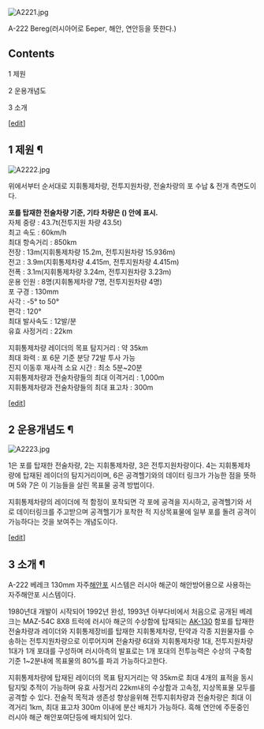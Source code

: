 ![A2221.jpg](http://z4.enha.kr/http://rigvedawiki.net/r1/pds/A2221.jpg)

  
A-222 Bereg(러시아어로 Берег, 해안, 연안등을 뜻한다.)

## Contents

    

1 제원

2 운용개념도

3 소개

[[edit](http://rigvedawiki.net/r1/wiki.php/A-222?action=edit&section=1)]

## 1 제원 ¶

![A2222.jpg](http://z3.enha.kr/http://rigvedawiki.net/r1/pds/A2222.jpg)

  
위에서부터 순서대로 지휘통제차량, 전투지원차량, 전술차량의 포 수납 & 전개 측면도이다.

  

**포를 탑재한 전술차량 기준, 기타 차량은 () 안에 표시.**  
자체 중량 : 43.7t(전투지원 차량 43.5t)  
최고 속도 : 60km/h  
최대 항속거리 : 850km  
전장 : 13m(지휘통제차량 15.2m, 전투지원차량 15.936m)  
전고 : 3.9m(지휘통제차량 4.415m, 전투지원차량 4.415m)  
전폭 : 3.1m(지휘통제차량 3.24m, 전투지원차량 3.23m)  
운용 인원 : 8명(지휘통제차량 7명, 전투지원차량 4명)  
포 구경 : 130mm  
사각 : -5° to 50°  
편각 : 120°  
최대 발사속도 : 12발/분  
유효 사정거리 : 22km

  

지휘통제차량 레이더의 목표 탐지거리 : 약 35km  
최대 화력 : 포 6문 기준 분당 72발 투사 가능  
진지 이동후 재사격 소요 시간 : 최소 5분~20분  
지휘통제차량과 전술차량들의 최대 이격거리 : 1,000m  
지휘통제차량과 전술차량들의 최대 표고차 : 300m

[[edit](http://rigvedawiki.net/r1/wiki.php/A-222?action=edit&section=2)]

## 2 운용개념도 ¶

![A2223.jpg](http://z0.enha.kr/http://rigvedawiki.net/r1/pds/A2223.jpg)

  

1은 포를 탑재한 전술차량, 2는 지휘통제차량, 3은 전투지원차량이다. 4는 지휘통제차량에 탑재된 레이더의 탐지거리이며, 6은 공격헬기와의
데이터 링크가 가능한 점을 뜻하며 5와 7은 이 기능들을 살린 목표물 공격 방법이다.

  

지휘통제차량의 레이더에 적 함정이 포착되면 각 포에 공격을 지시하고, 공격헬기와 서로 데이터링크를 주고받으며 공격헬기가 포착한 적
지상목표물에 일부 포를 돌려 공격이 가능하다는 것을 보여주는 개념도이다.

[[edit](http://rigvedawiki.net/r1/wiki.php/A-222?action=edit&section=3)]

## 3 소개 ¶

A-222 베레크 130mm 자주[해안포](%ED%95%B4%EC%95%88%ED%8F%AC.md) 시스템은 러시아 해군이
해안방어용으로 사용하는 자주해안포 시스템이다.

  

1980년대 개발이 시작되어 1992년 완성, 1993년 아부다비에서 처음으로 공개된 베레크는 MAZ-54C 8X8 트럭에 러시아 해군의
수상함에 탑재되는 [AK-130](AK-130.md) 함포를 탑재한 전술차량과 레이더와 지휘통제장비를 탑재한 지휘통제차량, 탄약과 각종
지원물자를 수송하는 전투지원차량으로 이루어지며 전술차량 6대와 지휘통제차량 1대, 전투지원차량 1대가 1개 포대를 구성하며 러시아측의
발표로는 1개 포대의 전투능력은 수상의 구축함 기준 1~2분내에 목표물의 80%를 파괴 가능하다고한다.

  

지휘통제차량에 탑재된 레이더의 목표 탐지거리는 약 35km로 최대 4개의 표적을 동시 탐지및 추적이 가능하며 유효 사정거리 22km내의
수상함과 고속정, 지상목표물 모두를 공격할 수 있다. 전술적 목적과 생존성 향상을위해 전투지휘차량과 전술차량은 최대 이격거리 1km, 최대
표고차 300m 이내에 분산 배치가 가능하다. 흑해 연안에 주둔중인 러시아 해군 해안포여단등에 배치되어 있다.

